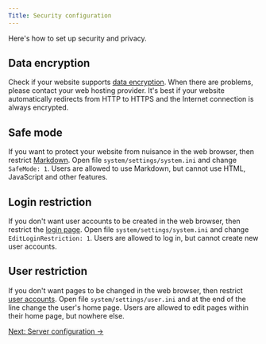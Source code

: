```yaml
---
Title: Security configuration
---
```

Here's how to set up security and privacy.

## Data encryption

Check if your website supports [data encryption](https://www.ssllabs.com/ssltest/). When there are problems, please contact your web hosting provider. It's best if your website automatically redirects from HTTP to HTTPS and the Internet connection is always encrypted.

## Safe mode

If you want to protect your website from nuisance in the web browser, then restrict [Markdown](markdown-cheat-sheet). Open file `system/settings/system.ini` and change `SafeMode: 1`. Users are allowed to use Markdown, but cannot use HTML, JavaScript and other features.

## Login restriction

If you don't want user accounts to be created in the web browser, then restrict the [login page](https://github.com/datenstrom/yellow-extensions/tree/master/features/edit). Open file `system/settings/system.ini` and change `EditLoginRestriction: 1`. Users are allowed to log in, but cannot create new user accounts.

## User restriction

If you don't want pages to be changed in the web browser, then restrict [user accounts](adjusting-system#user-accounts). Open file `system/settings/user.ini` and at the end of the line change the user's home page. Users are allowed to edit pages within their home page, but nowhere else.

[Next: Server configuration →](server-configuration)